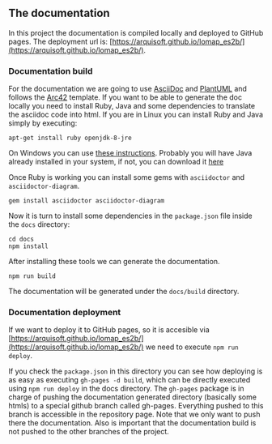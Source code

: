 ## The documentation
In this project the documentation is compiled locally and deployed to GitHub pages.
The deployment url is: [https://arquisoft.github.io/lomap_es2b/](https://arquisoft.github.io/lomap_es2b/).

### Documentation build
For the documentation we are going to use [AsciiDoc](https://asciidoc.org/) and [PlantUML](https://plantuml.com) and follows the [Arc42](https://github.com/arc42/arc42-template) template. If you want to be able to generate the doc locally you need to install Ruby, Java and some dependencies to translate the asciidoc code into html. If you are in Linux you can install Ruby and Java simply by executing:

```shell
apt-get install ruby openjdk-8-jre
```

On Windows you can use [these instructions](https://www.ruby-lang.org/en/documentation/installation). Probably you will have Java already installed in your system, if not, you can download it [here](https://www.oracle.com/es/java/technologies/javase/javase8-archive-downloads.html)

Once Ruby is working you can install some gems with `asciidoctor` and `asciidoctor-diagram`.

```shell
gem install asciidoctor asciidoctor-diagram
```

Now it is turn to install some dependencies in the `package.json` file inside the `docs` directory:

```shell
cd docs
npm install
```
After installing these tools we can generate the documentation.
```shell
npm run build
```
The documentation will be generated under the `docs/build` directory. 

### Documentation deployment
If we want to deploy it to GitHub pages, so it is accesible via [https://arquisoft.github.io/lomap_es2b/](https://arquisoft.github.io/lomap_es2b/) we need to execute `npm run deploy`.

If you check the `package.json` in this directory you can see how deploying is as easy as executing `gh-pages -d build`, which can be directly executed using `npm run deploy` in the docs directory. The `gh-pages` package is in charge of pushing the documentation generated directory (basically some htmls) to a special github branch called gh-pages. Everything pushed to this branch is accessible in the repository page. Note that we only want to push there the documentation. Also is important that the documentation build is not pushed to the other branches of the project.
